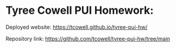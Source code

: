 # Tyree Cowell PUI Homework:

Deployed website: https://tcowell.github.io/tyree-pui-hw/

Repository link: https://github.com/tcowell/tyree-pui-hw/tree/main
